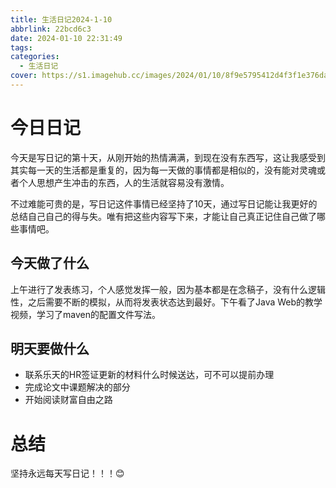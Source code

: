 ```yaml
---
title: 生活日记2024-1-10
abbrlink: 22bcd6c3
date: 2024-01-10 22:31:49
tags:
categories:
  - 生活日记
cover: https://s1.imagehub.cc/images/2024/01/10/8f9e5795412d4f3f1e376da61efc97f0.jpeg
---
```


# 今日日记
今天是写日记的第十天，从刚开始的热情满满，到现在没有东西写，这让我感受到其实每一天的生活都是重复的，因为每一天做的事情都是相似的，没有能对灵魂或者个人思想产生冲击的东西，人的生活就容易没有激情。

不过难能可贵的是，写日记这件事情已经坚持了10天，通过写日记能让我更好的总结自己自己的得与失。唯有把这些内容写下来，才能让自己真正记住自己做了哪些事情吧。

## 今天做了什么
上午进行了发表练习，个人感觉发挥一般，因为基本都是在念稿子，没有什么逻辑性，之后需要不断的模拟，从而将发表状态达到最好。下午看了Java Web的教学视频，学习了maven的配置文件写法。

## 明天要做什么
- 联系乐天的HR签证更新的材料什么时候送达，可不可以提前办理
- 完成论文中课题解决的部分
- 开始阅读财富自由之路

# 总结
坚持永远每天写日记！！！😊
